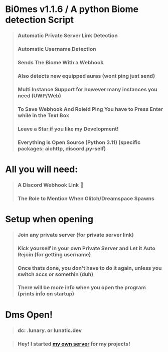 # Bi0mes v1.1.6 / A python Biome detection Script 

> ### Automatic Private Server Link Detection 
> ### Automatic Username Detection 
> ### Sends The Biome With a Webhook 
> ### Also detects new equipped auras (wont ping just send)
> ### Multi Instance Support for however many instances you need (UWP/Web)
> ### To Save Webhook And Roleid Ping You have to Press Enter while in the Text Box
> ### Leave a Star if you like my Development!
> ### Everything is Open Source (Python 3.11) (specific packages: aiohttp, discord.py-self)


# All you will need:

> ### A Discord Webhook Link 🔗
> ### The Role to Mention When Glitch/Dreamspace Spawns


# Setup when opening

> ### Join any private server (for private server link)
> ### Kick yourself in your own Private Server and Let it Auto Rejoin (for getting username)
> ### Once thats done, you don't have to do it again, unless you switch accs or somethin (duh)
> ### There will be more info when you open the program (prints info on startup)



# Dms Open!

> ### dc: .lunary. or lunatic.dev 

> ### Hey! I started [my own server](https://discord.gg/7zuFCT8kYJ) for my projects!
